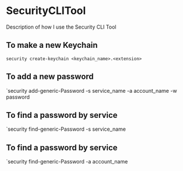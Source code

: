 # SecurityCLITool
Description of how I use the Security CLI Tool 

## To make a new Keychain
`security create-keychain <keychain_name>.<extension>`

## To add a new password
`security add-generic-Password -s service_name -a account_name -w password

## To find a password by service
`security find-generic-Password -s service_name 

## To find a password by service
`security find-generic-Password -a account_name 

